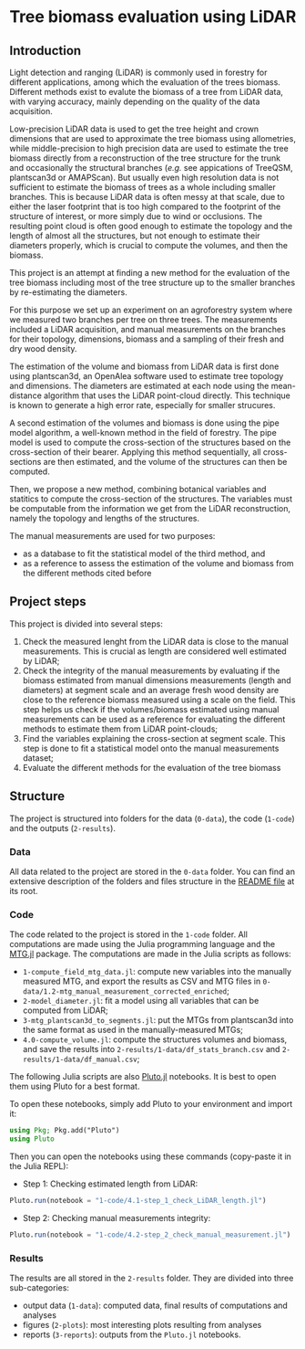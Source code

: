 # Tree biomass evaluation using LiDAR

## Introduction

Light detection and ranging (LiDAR) is commonly used in forestry for different applications, among which the evaluation of the trees biomass. Different methods exist to evalute the biomass of a tree from LiDAR data, with varying accuracy, mainly depending on the quality of the data acquisition.

Low-precision LiDAR data is used to get the tree height and crown dimensions that are used to approximate the tree biomass using allometries, while middle-precision to high precision data are used to estimate the tree biomass directly from a reconstruction of the tree structure for the trunk and occasionally the structural branches (*e.g.* see appications of TreeQSM, plantscan3d or AMAPScan). But usually even high resolution data is not sufficient to estimate the biomass of trees as a whole including smaller branches. This is because LiDAR data is often messy at that scale, due to either the laser footprint that is too high compared to the footprint of the structure of interest, or more simply due to wind or occlusions. The resulting point cloud is often good enough to estimate the topology and the length of almost all the structures, but not enough to estimate their diameters properly, which is crucial to compute the volumes, and then the biomass.

This project is an attempt at finding a new method for the evaluation of the tree biomass including most of the tree structure up to the smaller branches by re-estimating the diameters.

For this purpose we set up an experiment on an agroforestry system where we measured two branches per tree on three trees. The measurements included a LiDAR acquisition, and manual measurements on the branches for their topology, dimensions, biomass and a sampling of their fresh and dry wood density.

The estimation of the volume and biomass from LiDAR data is first done using plantscan3d, an OpenAlea software used to estimate tree topology and dimensions. The diameters are estimated at each node using the mean-distance algorithm that uses the LiDAR point-cloud directly. This technique is known to generate a high error rate, especially for smaller strucures.

A second estimation of the volumes and biomass is done using the pipe model algorithm, a well-known method in the field of forestry. The pipe model is used to compute the cross-section of the structures based on the cross-section of their bearer. Applying this method sequentially, all cross-sections are then estimated, and the volume of the structures can then be computed.

Then, we propose a new method, combining botanical variables and statitics to compute the cross-section of the structures. The variables must be computable from the information we get from the LiDAR reconstruction, namely the topology and lengths of the structures.

The manual measurements are used for two purposes:

- as a database to fit the statistical model of the third method, and
- as a reference to assess the estimation of the volume and biomass from the different methods cited before

## Project steps

This project is divided into several steps:

1. Check the measured lenght from the LiDAR data is close to the manual measurements. This is crucial as length are considered well estimated by LiDAR;
2. Check the integrity of the manual measurements by evaluating if the biomass estimated from manual dimensions measurements (length and diameters) at segment scale and an average fresh wood density are close to the reference biomass measured using a scale on the field. This step helps us check if the volumes/biomass estimated using manual measurements can be used as a reference for evaluating the different methods to estimate them from LiDAR point-clouds;
3. Find the variables explaining the cross-section at segment scale. This step is done to fit a statistical model onto the manual measurements dataset;
4. Evaluate the different methods for the evaluation of the tree biomass

## Structure

The project is structured into folders for the data (`0-data`), the code (`1-code`) and the outputs (`2-results`).

### Data

All data related to the project are stored in the `0-data` folder. You can find an extensive description of the folders and files structure in the [README file](0-data/README.md) at its root.

### Code

The code related to the project is stored in the `1-code` folder. All computations are made using the Julia programming language and the [MTG.jl](https://vezy.github.io/MTG.jl/dev/) package. The computations are made in the Julia scripts as follows:

- `1-compute_field_mtg_data.jl`: compute new variables into the manually measured MTG, and export the results as CSV and MTG files in `0-data/1.2-mtg_manual_measurement_corrected_enriched`;
- `2-model_diameter.jl`: fit a model using all variables that can be computed from LiDAR;
- `3-mtg_plantscan3d_to_segments.jl`: put the MTGs from plantscan3d into the same format as used in the manually-measured MTGs;
- `4.0-compute_volume.jl`: compute the structures volumes and biomass, and save the results into `2-results/1-data/df_stats_branch.csv` and `2-results/1-data/df_manual.csv`;

The following Julia scripts are also [Pluto.jl](https://github.com/fonsp/Pluto.jl) notebooks. It is best to open them using Pluto for a best format.

To open these notebooks, simply add Pluto to your environment and import it:

```julia
using Pkg; Pkg.add("Pluto")
using Pluto
```

Then you can open the notebooks using these commands (copy-paste it in the Julia REPL):

- Step 1: Checking estimated length from LiDAR:

```julia
Pluto.run(notebook = "1-code/4.1-step_1_check_LiDAR_length.jl")
```

- Step 2: Checking manual measurements integrity:

```julia
Pluto.run(notebook = "1-code/4.2-step_2_check_manual_measurement.jl")
```

### Results

The results are all stored in the `2-results` folder. They are divided into three sub-categories:

- output data (`1-data`): computed data, final results of computations and analyses
- figures (`2-plots`): most interesting plots resulting from analyses
- reports (`3-reports`): outputs from the `Pluto.jl` notebooks.

